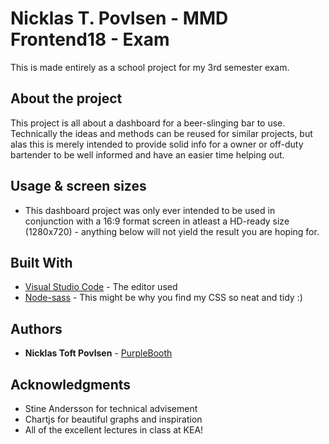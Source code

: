 # Nicklas T. Povlsen - MMD Frontend18 - Exam

This is made entirely as a school project for my 3rd semester exam.

## About the project

This project is all about a dashboard for a beer-slinging bar to use. Technically the ideas and methods can be reused for similar projects, but alas this is merely intended to provide solid info for a owner or off-duty bartender to be well informed and have an easier time helping out.

## Usage & screen sizes

* This dashboard project was only ever intended to be used in conjunction with a 16:9 format screen in atleast a HD-ready size (1280x720) - anything below will not yield the result you are hoping for.

## Built With

* [Visual Studio Code](https://code.visualstudio.com/) - The editor used
* [Node-sass](https://github.com/sass/node-sass) - This might be why you find my CSS so neat and tidy :)

## Authors

* **Nicklas Toft Povlsen** - [PurpleBooth](http://ntp-design.com/)

## Acknowledgments

* Stine Andersson for technical advisement
* Chartjs for beautiful graphs and inspiration
* All of the excellent lectures in class at KEA!
